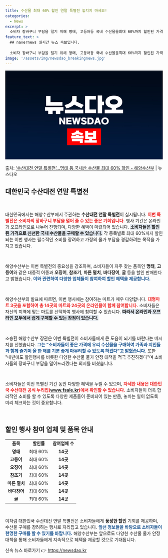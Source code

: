```yaml
---
title: 수산물 최대 60% 할인 연말 특별전 놓치지 마세요!
categories:
  - News
excerpt: >
  소비자 장바구니 부담을 덜기 위해 명태, 고등어등 국내 수산물을최대 60%까지 할인된 가격에 판매하는 특별전…
feature_text: >
  ## navernews 실시간 뉴스 속보입니다.

  소비자 장바구니 부담을 덜기 위해 명태, 고등어등 국내 수산물을최대 60%까지 할인된 가격에 판매하는 특별전…
image: '/assets/img/newsdao_breakingnews.jpg'
---
```


![뉴스다오 속보](/assets/img/newsdao_breakingnews.jpg)

<p>출처: <a href="https://newsdao.kr/2649" rel="dofollow">‘수산대전 연말 특별전’…명태 등 국내산 수산물 최대 60% 할인 - 해양수산부</a> | 뉴스다오</p>

<h2 data-ke-size="size26">대한민국 수산대전 연말 특별전</h2>

<p data-ke-size="size16">&nbsp;</p>

대한민국에서는 해양수산부에서 주관하는 **수산대전 연말 특별전**이 실시됩니다. <b><span style="color: #ee2323;">이번 특별전은 소비자의 장바구니 부담을 덜어 줄 수 있는 좋은 기회입니다.</span></b> 행사 기간은 온라인과 오프라인으로 나누어 진행되며, 다양한 혜택이 마련되어 있습니다. <b><span style="background-color: #21538527;">소비자들은 할인된 가격으로 신선한 국내 수산물을 구매할 수 있습니다.</span></b> 각 종목별로 최대 60%까지 할인되는 이번 행사는 필수적인 소비를 장려하고 가정의 물가 부담을 경감하려는 목적을 가지고 있습니다. 

<p data-ke-size="size16">&nbsp;</p>

해양수산부는 이번 특별전의 중요성을 강조하며, 소비자들이 자주 찾는 품목인 **명태**, **고등어**와 같은 대중적 어종과 **오징어**, **참조기**, **마른 멸치**, **바다장어**, **굴** 등을 할인 판매한다고 밝혔습니다. <b><span style="color: #1a5490;">이와 관련하여 다양한 업체들이 참여하여 할인 혜택을 제공합니다.</span></b> 

<p data-ke-size="size16">&nbsp;</p>

해양수산부의 발표에 따르면, 이번 행사에는 참여하는 마트가 매우 다양합니다. <b><span style="color: #ee2323;">대형마트 3곳을 포함하여 총 14곳의 마트와 24곳의 온라인몰이 함께 참여합니다.</span></b> 소비자들은 자신의 지역에 맞는 마트를 선택하여 행사에 참여할 수 있습니다. <b><span style="background-color: #21538527;">따라서 온라인과 오프라인 모두에서 쉽게 구매할 수 있는 장점이 있습니다.</span></b>

<p data-ke-size="size16">&nbsp;</p>

조승환 해양수산부 장관은 이번 특별전이 소비자들에게 큰 도움이 되기를 바란다는 메시지를 전했습니다. <b><span style="color: #1a5490;">그는 "소비자들이 좋은 가격에 우리 수산물을 구매하여 가족과 지인들과 함께 즐기며 올 한 해를 기분 좋게 마무리할 수 있도록 하겠다"고 밝혔습니다.</span></b> 또한 "내년에도 할인행사를 비롯한 다양한 수산물 물가 안정 대책을 적극 추진하겠다"며 소비자들의 장바구니 부담을 덜어드리겠다는 의지를 비쳤습니다.

<p data-ke-size="size16">&nbsp;</p>

소비자들은 이번 특별전 기간 동안 다양한 혜택을 누릴 수 있으며, <b><span style="color: #ee2323;">자세한 내용은 대한민국 수산대전 공식 누리집(www.fsale.kr)에서 확인할 수 있습니다.</span></b> 소비자들이 더욱 합리적인 소비를 할 수 있도록 다양한 제품들이 준비되어 있는 만큼, 놓치는 일이 없도록 미리 체크하는 것이 중요합니다.

<p data-ke-size="size16">&nbsp;</p>

## 할인 행사 참여 업체 및 품목 안내

<table style="width: 100%; border-collapse: collapse;">
<tbody>
<tr>
<td style="text-align: center; height: 17px;"><b>품목</b></td>
<td style="text-align: center; height: 17px;"><b>할인률</b></td>
<td style="text-align: center; height: 17px;"><b>참여업체 수</b></td>
</tr>
<tr>
<td style="text-align: center; height: 17px;"><b>명태</b></td>
<td style="text-align: center; height: 17px;">최대 60%</td>
<td style="text-align: center; height: 17px;"><b>14곳</b></td>
</tr>
<tr>
<td style="text-align: center; height: 17px;"><b>고등어</b></td>
<td style="text-align: center; height: 17px;">최대 60%</td>
<td style="text-align: center; height: 17px;"><b>14곳</b></td>
</tr>
<tr>
<td style="text-align: center; height: 17px;"><b>오징어</b></td>
<td style="text-align: center; height: 17px;">최대 60%</td>
<td style="text-align: center; height: 17px;"><b>14곳</b></td>
</tr>
<tr>
<td style="text-align: center; height: 17px;"><b>참조기</b></td>
<td style="text-align: center; height: 17px;">최대 60%</td>
<td style="text-align: center; height: 17px;"><b>14곳</b></td>
</tr>
<tr>
<td style="text-align: center; height: 17px;"><b>마른 멸치</b></td>
<td style="text-align: center; height: 17px;">최대 60%</td>
<td style="text-align: center; height: 17px;"><b>14곳</b></td>
</tr>
<tr>
<td style="text-align: center; height: 17px;"><b>바다장어</b></td>
<td style="text-align: center; height: 17px;">최대 60%</td>
<td style="text-align: center; height: 17px;"><b>14곳</b></td>
</tr>
<tr>
<td style="text-align: center; height: 17px;"><b>굴</b></td>
<td style="text-align: center; height: 17px;">최대 60%</td>
<td style="text-align: center; height: 17px;"><b>14곳</b></td>
</tr>
</tbody>
</table>

<p data-ke-size="size16">&nbsp;</p>

이처럼 대한민국 수산대전 연말 특별전은 소비자들에게 **풍성한 할인** 기회를 제공하며, 수산물 구매를 장려하는 행사로 자리잡고 있습니다. <b><span style="color: #1a5490;">앞선 정보들을 바탕으로 소비자들이 현명한 구매를 할 수 있기를 바랍니다.</span></b>  해양수산부는 앞으로도 다양한 수산물 물가 안정 대책을 통해 소비자들에게 지속적으로 혜택을 제공할 것으로 기대됩니다. 

신속 뉴스 바로가기 👉 <a href="https://newsdao.kr" rel="dofollow">https://newsdao.kr</a>


